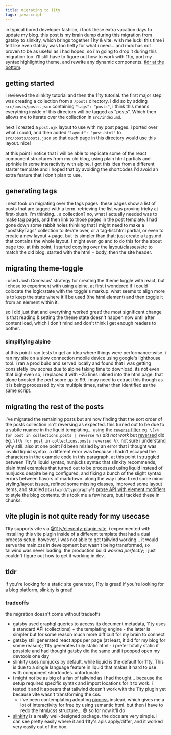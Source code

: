 ```yaml
---
title: migrating to 11ty
tags: javascript
---
```


in typical bored developer fashion, i took these extra vacation days to update my blog. this post is my brain dump during this migration from gatsby to slinkity, which brings together 11ty & vite. wish me luck! <!-- excerpt-end --> this time i felt like even Gatsby was too hefty for what i need... and mdx has not proven to be as useful as i had hoped, so i'm going to drop it during this migration too. i'll still have to figure out how to work with 11ty, port my syntax highlighting theme, and rewrite any dynamic components. [tldr at the bottom](#tldr).

## getting started

i reviewed the slinkity tutorial and then the 11ty tutorial. the first major step was creating a collection from a `/posts` directory. i did so by adding `src/posts/posts.json` containing `"tags": "posts"`, i think this means everything inside of this directory will be tagged as "posts". Which then allows me to iterate over the collection in `src/index.md`.

next i created a `post.njk` layout to use with my post pages. i ported over what i could, and then added `"layout": "post.html"` to `src/posts/posts.json` so that each page in this directory would use this layout. nice!

at this point i notice that i will be able to replicate some of the react component structures from my old blog, using plain html partials and sprinkle in some interactivity with alpine. i got this idea from a different starter template and i hoped that by avoiding the shortcodes i'd avoid an extra feature that i don't plan to use.

## generating tags

i next took on migrating over the tags pages. these pages show a list of posts that are tagged with a term. retrieving the list was proving tricky at first-blush. i'm thinking... a collection? no, what i actually needed was to make [tag pages](https://www.11ty.dev/docs/quicktips/tag-pages/), and then link to those pages in the post template. I had gone down some rabbit holes thinking that I might need to make a "postsByTags" collection to iterate over, or a tag-list.html partial, or even to create a new layout + page. but its simpler than that: just create a tags.md that contains the whole layout. I might even go and to do this for the about page too. at this point, i started copying over the layout/classes/etc to match the old blog. started with the html + body, then the site header.

## migrating theme-toggle

i used Josh Comeaus' strategy for creating the theme toggle with react, but i chose to experiment with using alpine. at first i wondered if i could colocate the logic/state with the toggle's markup. what seems to align more is to keep the state where it'll be used (the html element) and then toggle it from an element within it.

so i did just that and everything worked great! the most significant change is that reading & setting the theme state doesn't happen now until after content load, which i don't mind and don't think i get enough readers to bother.

### simplifying alpine

at this point i ran tests to get an idea where things were performance-wise. i ran my site on a slow connection mobile device using google's lighthouse tool. i ran a prod build and served locally and found that i was getting consistetly low scores due to alpine taking time to download. its not even that big! even so, i replaced it with ~25 lines inlined into the html page. that alone boosted the perf score up to 99. i may need to extract this though as it is being processed by vite multiple times, rather than identified as the same script.

## migrating the rest of the posts

i've migrated the remaining posts but am now finding that the sort order of the posts collection isn't reversing as expected. this turned out to be due to a subtle nuance in the liquid templating... using the [`reverse` filter](https://shopify.github.io/liquid/filters/reverse/) eg. `\{\% for post in collections.posts | reverse %}` _did not work_ but [reversed](https://shopify.github.io/liquid/tags/iteration/#reversed) did eg. `\{\% for post in collections.posts reversed %}`. not sure i understand why still. also at one point i'd been misled by an error that i thought was invalid liquid syntax. a different error was because i hadn't escaped the characters in the example code in this paragraph.
at this point i struggled between 11ty's liquid syntax, nunjucks syntax that slinkity recommends, plain html examples that turned out to be processed using liquid instead of nunjucks despite being configured, and fixing a bunch of the slight syntax errors between flavors of markdown. along the way i also fixed some minor styling/layout issues, refined some missing classes, improved some layout items, and studied `@tailwind/typography`'s [prose API with element modifiers](https://tailwindcss.com/docs/typography-plugin#element-modifiers]) to style the blog contents. this took me a few hours, but i tackled these in chunks.

## vite plugin is not quite ready for my usecase

11ty supports vite via [@11ty/eleventy-plugin-vite](https://www.11ty.dev/docs/server-vite/). i experimented with installing this vite plugin inside of a different template that had a dual process setup. however, i was not able to get tailwind working... it would serve the main.css in development but wasn't being transformed, so tailwind was never loading. the production build _worked perfectly_; i just couldn't figure out how to get it working in dev.

## tldr

if you're looking for a static site generator, 11ty is great! if you're looking for a blog platform, slinkity is great!

### tradeoffs

the migration doesn't come without tradeoffs

- gatsby used graphql queries to access its document metadata, 11ty uses a standard API (collections) + the templating engine - the latter is simpler but for some reason much more difficult for my brain to connect
- gatsby still generated react apps per page (at least, it did for my blog for some reason); 11ty generates truly static html - i prefer totally static if possible and had thought gatsby did the same until i popped open my devtools one day
- slinkity uses nunjucks by default, while liquid is the default for 11ty. This is due to a single language feature in liquid that makes it hard to use with component shortcodes. unfortunate.
- i might not be as big of a fan of tailwind as i had thought... because the setup required specific syntax and import locations for it to work. i tested it and it appears that tailwind doesn't work with the 11ty plugin yet because vite wasn't transforming the css.
  - i've been contemplating adopting [picocss](https://picocss.com/) instead, which gives me a lot of interactivity for free by using semantic html. but then i have to redo the html/css structure... 😅 so for now it'll do
- [slinkity](https://slinkity.dev/) is a really well-designed package. the docs are very simple. i can see pretty easily where it and 11ty's apis apply/differ, and it worked very easily out of the box.
